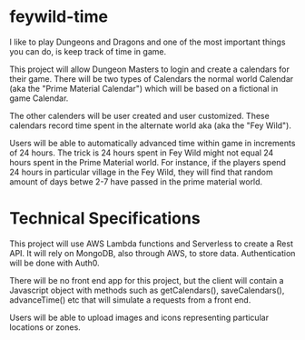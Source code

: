 # feywild-time

I like to play Dungeons and Dragons and one of the most important things you can do, is keep track of time in game.

This project will allow Dungeon Masters to login and create a calendars for their game. There will be two types of Calendars the normal world Calendar (aka the "Prime Material Calendar") which will be based on a fictional in game Calendar.

The other calenders will be user created and user customized. These calendars record time spent in the alternate world aka (aka the "Fey Wild").

Users will be able to automatically advanced time within game in increments of 24 hours. The trick is 24 hours spent in Fey Wild might not equal 24 hours spent in the Prime Material world.
For instance, if the players spend 24 hours in particular village in the Fey Wild, they will find that random amount of days betwe 2-7 have passed in the prime material world.

# Technical Specifications

This project will use AWS Lambda functions and Serverless to create a Rest API. It will rely on MongoDB, also through AWS, to store data. Authentication will be done with Auth0.

There will be no front end app for this project, but the client will contain a Javascript object with methods such as getCalendars(), saveCalendars(), advanceTime() etc that will
simulate a requests from a front end.

Users will be able to upload images and icons representing particular locations or zones.
